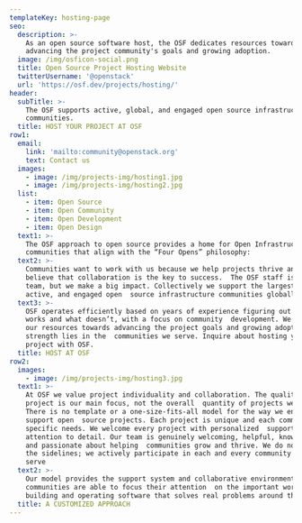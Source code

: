 ```yaml
---
templateKey: hosting-page
seo:
  description: >-
    As an open source software host, the OSF dedicates resources towards
    advancing the project community's goals and growing adoption. 
  image: /img/osficon-social.png
  title: Open Source Project Hosting Website
  twitterUsername: '@openstack'
  url: 'https://osf.dev/projects/hosting/'
header:
  subTitle: >-
    The OSF supports active, global, and engaged open source infrastructure
    communities.
  title: HOST YOUR PROJECT AT OSF
row1:
  email:
    link: 'mailto:community@openstack.org'
    text: Contact us
  images:
    - image: /img/projects-img/hosting1.jpg
    - image: /img/projects-img/hosting2.jpg
  list:
    - item: Open Source
    - item: Open Community
    - item: Open Development
    - item: Open Design
  text1: >-
    The OSF approach to open source provides a home for Open Infrastructure
    communities that align with the “Four Opens” philosophy:      
  text2: >-
    Communities want to work with us because we help projects thrive and truly
    believe that collaboration is the key to success.  The OSF staff is a small
    team, but we make a big impact. Collectively we support the largest, most
    active, and engaged open  source infrastructure communities globally.
  text3: >-
    OSF operates efficiently based on years of experience figuring out what
    works and what doesn’t, with a focus on community  development. We dedicate
    our resources towards advancing the project goals and growing adoption. Our
    strength lies in the  communities we serve. Inquire about hosting your
    project with OSF.
  title: HOST AT OSF
row2:
  images:
    - image: /img/projects-img/hosting3.jpg
  text1: >-
    At OSF we value project individuality and collaboration. The quality of each
    project is our main focus, not the overall  quantity of projects we host.
    There is no template or a one-size-fits-all model for the way we engage and
    support open  source projects. Each project is unique and each community has
    specific needs. We welcome every project with personalized  support and
    attention to detail. Our team is genuinely welcoming, helpful, knowledgeable
    and passionate about helping  communities grow and thrive. We do not sit on
    the sidelines; we actively participate in each and every community that we
    serve        
  text2: >-
    Our model provides the support system and collaborative environment where
    communities are able to focus their attention  on the important work of
    building and operating software that solves real problems around the globe.
  title: A CUSTOMIZED APPROACH
---
```


